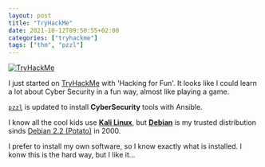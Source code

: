 ```yaml
---
layout: post
title: "TryHackMe"
date: 2021-10-12T09:50:55+02:00
categories: ["tryhackme"]
tags: ["thm", "pzzl"]
---
```


[![TryHackMe](https://tryhackme-badges.s3.amazonaws.com/wastebasket.png)](https://tryhackme.com/p/wastebasket)

I just started on [TryHackMe](https://tryhackme.com/p/wastebasket) with 'Hacking for Fun'. It looks like I could learn a lot about Cyber Security in a fun way, almost like playing a game.

[`pzzl`](/tags/pzzl/) is updated to install **CyberSecurity** tools with Ansible.

I know all the cool kids use [**Kali Linux**](https://www.kali.org/), but 
[**Debian**](https://www.debian.org/) is my trusted distribution sinds [Debian 2.2 (Potato)](https://www.debian.org/releases/potato/) in 2000.

I prefer to install my own software, so I know exactly what is installed.
I konw this is the hard way, but I like it...